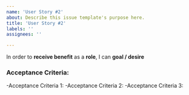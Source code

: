 ```yaml
---
name: 'User Story #2'
about: Describe this issue template's purpose here.
title: 'User Story #2'
labels: ''
assignees: ''

---
```


In order to **receive benefit** as a **role**, I can **goal / desire**

### Acceptance Criteria:
-Acceptance Criteria 1:
-Acceptance Criteria 2:
-Acceptance Criteria 3:
